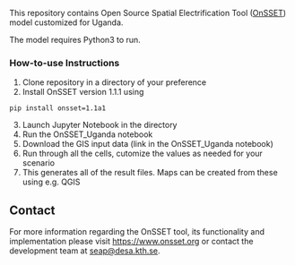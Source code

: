 
This repository contains Open Source Spatial Electrification Tool
([OnSSET](http://www.onsset.org/)) model customized for Uganda.

The model requires Python3 to run.

### How-to-use Instructions 

1. Clone repository in a directory of your preference
2. Install OnSSET version 1.1.1 using 
```
pip install onsset=1.1a1
```
3. Launch Jupyter Notebook in the directory
4. Run the OnSSET_Uganda notebook
5. Download the GIS input data (link in the OnSSET_Uganda notebook)
6. Run through all the cells, cutomize the values as needed for your scenario
7. This generates all of the result files. Maps can be created from these using e.g. QGIS

## Contact
For more information regarding the OnSSET tool, its functionality and implementation
please visit https://www.onsset.org or contact the development team
at seap@desa.kth.se.
